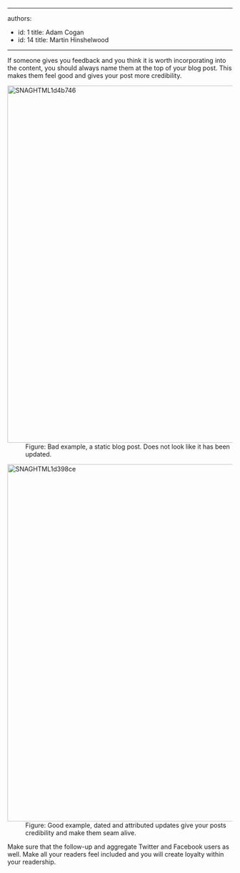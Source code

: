

---
authors:
  - id: 1
    title: Adam Cogan
  - id: 14
    title: Martin Hinshelwood
---




<span class='intro'> If someone gives you feedback and you think it is worth incorporating into the content, you should always name them at the top of your blog post. This makes them feel good and gives your post more credibility. 
<br> </span>

<dl class="badImage"><dt><img alt="SNAGHTML1d4b746" src="/PublishingImages/RulesBloggingAcknowledgeBad.jpg" style="width&#58;800px;" /></dt><dd>Figure&#58; Bad example, a static blog post. Does not look like it has been updated.</dd></dl><dl class="goodImage"><dt><img alt="SNAGHTML1d398ce" src="/PublishingImages/RulesBloggingAcknowledgeGood.jpg" border="0" style="width&#58;800px;" /> </dt><dd>Figure&#58; Good example, dated and attributed updates give your posts credibility and make them seam alive.</dd></dl> 
<p>Make sure that the follow-up and aggregate Twitter and Facebook users as well. Make all your readers feel included and you will create loyalty within your readership.</p>


